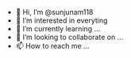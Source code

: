 - 👋 Hi, I’m @sunjunam118
- 👀 I’m interested in everyting
- 🌱 I’m currently learning ...
- 💞️ I’m looking to collaborate on ...
- 📫 How to reach me ...

<!---
sunjunam118/sunjunam118 is a ✨ special ✨ repository because its `README.md` (this file) appears on your GitHub profile.
You can click the Preview link to take a look at your changes.
--->
